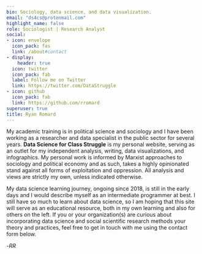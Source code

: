 ```yaml
---
bio: Sociology, data science, and data visualization.
email: "ds4cs@protonmail.com"
highlight_name: false
role: Sociologist | Research Analyst
social:
- icon: envelope
  icon_pack: fas
  link: /about#contact
- display:
    header: true
  icon: twitter
  icon_pack: fab
  label: Follow me on Twitter
  link: https://twitter.com/DataStruggle
- icon: github
  icon_pack: fab
  link: https://github.com/rromard
superuser: true
title: Ryan Romard
---
```


My academic training is in political science and sociology and I have been
working as a researcher and data specialist in the public sector for several 
years. **Data Science for Class Struggle** is my personal website, serving as an
outlet for my independent analysis, writing, data visualizations, and infographics.
My personal work is informed by Marxist approaches to sociology and political 
economy and as such, takes a highly opinionated stand against all forms of exploitation 
and oppression. All analysis and views are strictly my own, unless indicated
otherwise.

My data science learning journey, ongoing since 2018, is still in the 
early days and I would describe myself as an intermediate programmer at best. I
still have so much to learn about data science, so I am hoping that this site
will serve as an educational resource, both in my own learning and also for others
on the left. If you or your organization(s) are curious about incorporating 
data science and social scientific research methods your theory and practices,
feel free to get in touch with me using the contact form below.  

-*RR*




